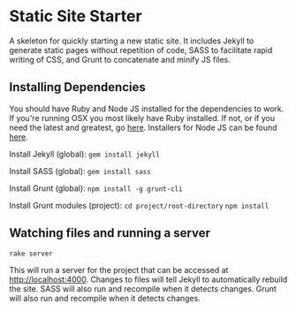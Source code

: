 Static Site Starter
===================

A skeleton for quickly starting a new static site. It includes Jekyll to generate static pages without repetition of code, SASS to facilitate rapid writing of CSS, and Grunt to concatenate and minify JS files.

Installing Dependencies
-----------------------

You should have Ruby and Node JS installed for the dependencies to work. If you're running OSX you most likely have Ruby installed. If not, or if you need the latest and greatest, go [here](https://www.ruby-lang.org/en/downloads/). Installers for Node JS can be found [here](http://nodejs.org/download/).

Install Jekyll (global):
`gem install jekyll`

Install SASS (global):
`gem install sass`

Install Grunt (global):
`npm install -g grunt-cli`

Install Grunt modules (project):
`cd project/root-directory`
`npm install`

Watching files and running a server
-----------------------------------

`rake server`

This will run a server for the project that can be accessed at [http://localhost:4000](http://localhost:4000). Changes to files will tell Jekyll to automatically rebuild the site. SASS will also run and recompile when it detects changes. Grunt will also run and recompile when it detects changes.